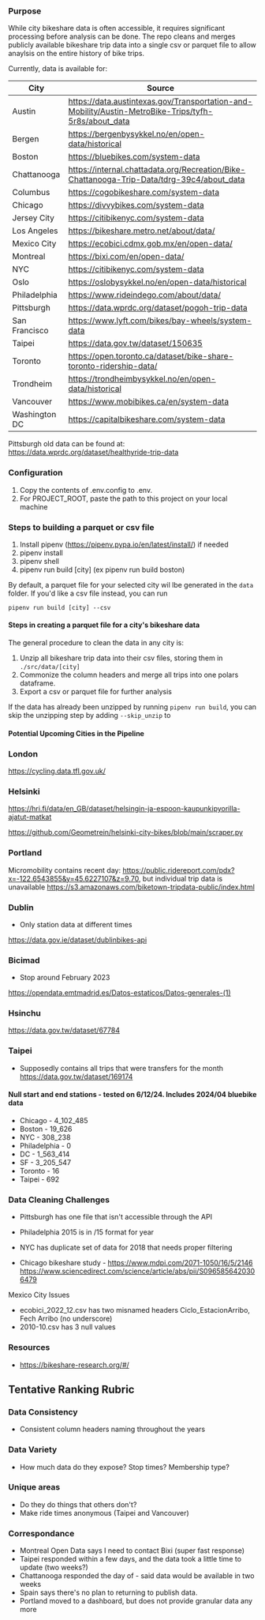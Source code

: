 ### Purpose

While city bikeshare data is often accessible, it requires significant processing before analysis can be done. The repo cleans and merges publicly available bikeshare trip data into a single csv or parquet file to allow anaylsis on the entire history of bike trips.

Currently, data is available for:

| City          | Source |
| -----------   | ----------- |
| Austin        | <https://data.austintexas.gov/Transportation-and-Mobility/Austin-MetroBike-Trips/tyfh-5r8s/about_data> |
| Bergen        | <https://bergenbysykkel.no/en/open-data/historical> |
| Boston        | <https://bluebikes.com/system-data>  |
| Chattanooga   | <https://internal.chattadata.org/Recreation/Bike-Chattanooga-Trip-Data/tdrg-39c4/about_data> | 
| Columbus      | <https://cogobikeshare.com/system-data> |
| Chicago       | <https://divvybikes.com/system-data> |
| Jersey City   | <https://citibikenyc.com/system-data> |
| Los Angeles   | <https://bikeshare.metro.net/about/data/> |
| Mexico City   | <https://ecobici.cdmx.gob.mx/en/open-data/> |
| Montreal      | <https://bixi.com/en/open-data/> |
| NYC           | <https://citibikenyc.com/system-data> |
| Oslo          | <https://oslobysykkel.no/en/open-data/historical> |
| Philadelphia  | <https://www.rideindego.com/about/data/> |
| Pittsburgh    | <https://data.wprdc.org/dataset/pogoh-trip-data> |
| San Francisco | <https://www.lyft.com/bikes/bay-wheels/system-data> |
| Taipei        | <https://data.gov.tw/dataset/150635> | 
| Toronto       | <https://open.toronto.ca/dataset/bike-share-toronto-ridership-data/> |
| Trondheim     | https://trondheimbysykkel.no/en/open-data/historical | 
| Vancouver     | <https://www.mobibikes.ca/en/system-data> | 
| Washington DC | <https://capitalbikeshare.com/system-data> | 

Pittsburgh old data can be found at: https://data.wprdc.org/dataset/healthyride-trip-data

### Configuration

1. Copy the contents of .env.config to .env. 
2. For PROJECT_ROOT, paste the path to this project on your local machine

### Steps to building a parquet or csv file

1. Install pipenv (https://pipenv.pypa.io/en/latest/install/) if needed
2. pipenv install
3. pipenv shell
4. pipenv run build [city] (ex pipenv run build boston)

By default, a parquet file for your selected city wil lbe generated in the `data` folder. If you'd like a csv file instead, you can run 

```
pipenv run build [city] --csv
```

#### Steps in creating a parquet file for a city's bikeshare data

The general procedure to clean the data in any city is:

1. Unzip all bikeshare trip data into their csv files, storing them in `./src/data/[city]`
2. Commonize the column headers and merge all trips into one polars dataframe.
3. Export a csv or parquet file for further analysis

If the data has already been unzipped by running `pipenv run build`, you can skip the unzipping step by adding `--skip_unzip` to

#### Potential Upcoming Cities in the Pipeline

### London 
https://cycling.data.tfl.gov.uk/

### Helsinki

https://hri.fi/data/en_GB/dataset/helsingin-ja-espoon-kaupunkipyorilla-ajatut-matkat

https://github.com/Geometrein/helsinki-city-bikes/blob/main/scraper.py

### Portland
Micromobility contains recent day: https://public.ridereport.com/pdx?x=-122.6543855&y=45.6227107&z=9.70, but individual trip data is unavailable
https://s3.amazonaws.com/biketown-tripdata-public/index.html

### Dublin 
- Only station data at different times

https://data.gov.ie/dataset/dublinbikes-api

### Bicimad
- Stop around February 2023

https://opendata.emtmadrid.es/Datos-estaticos/Datos-generales-(1)

### Hsinchu 

https://data.gov.tw/dataset/67784

### Taipei 
- Supposedly contains all trips that were transfers for the month
https://data.gov.tw/dataset/169174


#### Null start and end stations - tested on 6/12/24. Includes 2024/04 bluebike data
- Chicago - 4_102_485
- Boston - 19_626
- NYC - 308_238
- Philadelphia - 0
- DC - 1_563_414
- SF - 3_205_547
- Toronto - 16 
- Taipei - 692

### Data Cleaning Challenges

- Pittsburgh has one file that isn't accessible through the API

- Philadelphia 2015 is in /15 format for year

- NYC has duplicate set of data for 2018 that needs proper filtering

- Chicago bikeshare study - https://www.mdpi.com/2071-1050/16/5/2146
https://www.sciencedirect.com/science/article/abs/pii/S0965856420306479

Mexico City Issues 
-  ecobici_2022_12.csv has two misnamed headers Ciclo_EstacionArribo, Fech Arribo (no underscore)
- 2010-10.csv has 3 null values


### Resources 

- https://bikeshare-research.org/#/

## Tentative Ranking Rubric

### Data Consistency
- Consistent column headers naming throughout the years 

### Data Variety 
- How much data do they expose? Stop times? Membership type? 

### Unique areas 
- Do they do things that others don't? 
- Make ride times anonymous (Taipei and Vancouver) 



### Correspondance

- Montreal Open Data says I need to contact Bixi (super fast response)
- Taipei responded within a few days, and the data took a little time to update (two weeks?)
- Chattanooga responded the day of - said data would be available in two weeks
- Spain says there's no plan to returning to publish data. 
- Portland moved to a dashboard, but does not provide granular data any more